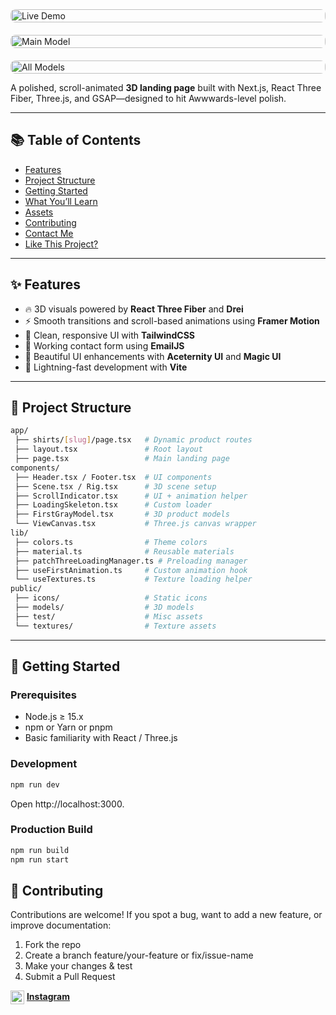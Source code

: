 


<div style="display: flex; flex-direction: column; width: 100%; gap: 20px; align-items: center;"> 
  <img src="https://github.com/user-attachments/assets/1d49ff99-c1a9-4495-9a56-f9c4ec38e346" alt="Live Demo" style="width: 100%; height: auto; max-width: 100%; border-radius: 8px;" /> 
  <img src="https://github.com/user-attachments/assets/80a9dabc-71b7-48c9-a106-44e0f8748b34" alt="Main Model" style="width: 100%; height: auto; max-width: 100%; border-radius: 8px;" /> 
  <img src="https://github.com/user-attachments/assets/65c17bb5-a012-42c5-842e-f25c2a751f69" alt="All Models" style="width: 100%; height: auto; max-width: 100%; border-radius: 8px;" />
</div>


A polished, scroll-animated **3D landing page** built with Next.js, React Three Fiber, Three.js, and GSAP—designed to hit Awwwards-level polish.

---

## 📚 Table of Contents

- [Features](#-features)
- [Project Structure](#-project-structure)
- [Getting Started](#-getting-started)
- [What You’ll Learn](#-what-you'll-learn)
- [Assets](#-assets)
- [Contributing](#-contributing)
- [Contact Me](#-contact-me)
- [Like This Project?](#-like-this-project)

---

## ✨ Features

- 🔥 3D visuals powered by **React Three Fiber** and **Drei**
- ⚡ Smooth transitions and scroll-based animations using **Framer Motion**
- 🎨 Clean, responsive UI with **TailwindCSS**
- 💌 Working contact form using **EmailJS**
- 🧱 Beautiful UI enhancements with **Aceternity UI** and **Magic UI**
- 🚀 Lightning-fast development with **Vite**

---

## 📁 Project Structure

```bash
app/
 ├── shirts/[slug]/page.tsx   # Dynamic product routes
 ├── layout.tsx               # Root layout
 ├── page.tsx                 # Main landing page
components/
 ├── Header.tsx / Footer.tsx  # UI components
 ├── Scene.tsx / Rig.tsx      # 3D scene setup
 ├── ScrollIndicator.tsx      # UI + animation helper
 ├── LoadingSkeleton.tsx      # Custom loader
 ├── FirstGrayModel.tsx       # 3D product models
 └── ViewCanvas.tsx           # Three.js canvas wrapper
lib/
 ├── colors.ts                # Theme colors
 ├── material.ts              # Reusable materials
 ├── patchThreeLoadingManager.ts # Preloading manager
 ├── useFirstAnimation.ts     # Custom animation hook
 └── useTextures.ts           # Texture loading helper
public/
 ├── icons/                   # Static icons
 ├── models/                  # 3D models
 ├── test/                    # Misc assets
 └── textures/                # Texture assets
```

---

## 🚀 Getting Started

### Prerequisites

- Node.js ≥ 15.x  
- npm or Yarn or pnpm  
- Basic familiarity with React / Three.js  


### Development

```bash
npm run dev
```
Open http://localhost:3000.

### Production Build

```bash
npm run build
npm run start
```



## 📖 Contributing

Contributions are welcome! If you spot a bug, want to add a new feature, or improve documentation:

1. Fork the repo
2. Create a branch feature/your-feature or fix/issue-name
3. Make your changes & test
4. Submit a Pull Request



[<img src="https://upload.wikimedia.org/wikipedia/commons/a/a5/Instagram_icon.png" alt="Instagram" width="22" height="22" style="vertical-align:middle;">](https://www.instagram.com/ramnn.1/) [**Instagram**](https://www.instagram.com/ramnn.1/)




